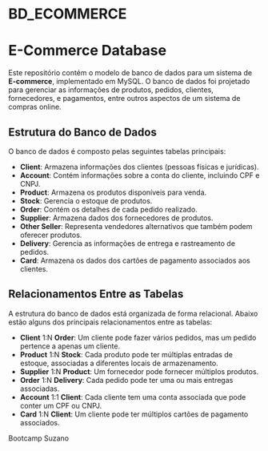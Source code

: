 # BD_ECOMMERCE

# E-Commerce Database

Este repositório contém o modelo de banco de dados para um sistema de **E-commerce**, implementado em MySQL. O banco de dados foi projetado para gerenciar as informações de produtos, pedidos, clientes, fornecedores, e pagamentos, entre outros aspectos de um sistema de compras online.

## Estrutura do Banco de Dados

O banco de dados é composto pelas seguintes tabelas principais:

- **Client**: Armazena informações dos clientes (pessoas físicas e jurídicas).
- **Account**: Contém informações sobre a conta do cliente, incluindo CPF e CNPJ.
- **Product**: Armazena os produtos disponíveis para venda.
- **Stock**: Gerencia o estoque de produtos.
- **Order**: Contém os detalhes de cada pedido realizado.
- **Supplier**: Armazena dados dos fornecedores de produtos.
- **Other Seller**: Representa vendedores alternativos que também podem oferecer produtos.
- **Delivery**: Gerencia as informações de entrega e rastreamento de pedidos.
- **Card**: Armazena os dados dos cartões de pagamento associados aos clientes.

## Relacionamentos Entre as Tabelas

A estrutura do banco de dados está organizada de forma relacional. Abaixo estão alguns dos principais relacionamentos entre as tabelas:

- **Client** 1:N **Order**: Um cliente pode fazer vários pedidos, mas um pedido pertence a apenas um cliente.
- **Product** 1:N **Stock**: Cada produto pode ter múltiplas entradas de estoque, associadas a diferentes locais de armazenamento.
- **Supplier** 1:N **Product**: Um fornecedor pode fornecer múltiplos produtos.
- **Order** 1:N **Delivery**: Cada pedido pode ter uma ou mais entregas associadas.
- **Account** 1:1 **Client**: Cada cliente tem uma conta associada que pode conter um CPF ou CNPJ.
- **Card** 1:N **Client**: Um cliente pode ter múltiplos cartões de pagamento associados.

Bootcamp Suzano
